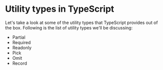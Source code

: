 # Utility types in TypeScript

Let's take a look at some of the utility types that TypeScript provides out of the box.
Following is the list of utility types we'll be discussing:

- Partial
- Required
- Readonly
- Pick
- Omit
- Record